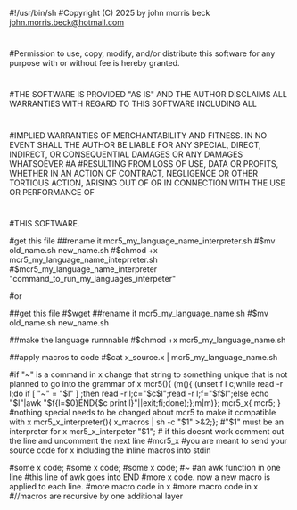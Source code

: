 #!/usr/bin/sh
#Copyright (C) 2025 by john morris beck <john.morris.beck@hotmail.com>
#
#Permission to use, copy, modify, and/or distribute this software for any purpose with or without fee is hereby granted.
#
#THE SOFTWARE IS PROVIDED "AS IS" AND THE AUTHOR DISCLAIMS ALL WARRANTIES WITH REGARD TO THIS SOFTWARE INCLUDING ALL
#
#IMPLIED WARRANTIES OF MERCHANTABILITY AND FITNESS. IN NO EVENT SHALL THE AUTHOR BE LIABLE FOR ANY SPECIAL, DIRECT, INDIRECT, OR CONSEQUENTIAL DAMAGES OR ANY DAMAGES WHATSOEVER
#A
#RESULTING FROM LOSS OF USE, DATA OR PROFITS, WHETHER IN AN ACTION OF CONTRACT, NEGLIGENCE OR OTHER TORTIOUS ACTION, ARISING OUT OF OR IN CONNECTION WITH THE USE OR PERFORMANCE OF
#
#THIS SOFTWARE.

#get this file
##rename it mcr5_my_language_name_interpreter.sh
#$mv old_name.sh new_name.sh
#$chmod +x mcr5_my_language_name_inteprreter.sh
#$mcr5_my_language_name_interpreter "command_to_run_my_languages_interpeter"

#or

##get this file
#$wget 
##rename it mcr5_my_language_name.sh
#$mv old_name.sh new_name.sh

##make the language runnnable
#$chmod +x mcr5_my_language_name.sh

##apply macros to code
#$cat x_source.x | mcr5_my_language_name.sh



#if "~" is a command in x change that string to something unique that is not planned to go into the grammar of x
mcr5(){ (m(){ (unset f l c;while read -r l;do if [ "~" = "$l" ] ;then read -r l;c="$c$l";read -r l;f="$f$l";else echo "$l"|awk "$f{l=\$0}END{$c print l}"||exit;fi;done);};m|m)};
mcr5_x{ mcr5; } #nothing special needs to be changed about mcr5 to make it compatible with x
mcr5_x_interpreter(){ x_macros | sh -c "$1" >&2;}; #"$1" must be an interpreter for x
mcr5_x_interpeter "$1"; # if this doesnt work comment out the line and uncomment the next line
#mcr5_x #you are meant to send your source code for x including the inline macros into stdin

#some x code;
#some x code;
#some x code;
#~
#an awk function in one line
#this line of awk goes into END
#more x code. now a new macro is applied to each line.
#more macro code in x
#more macro code in x
#//macros are recursive by one additional layer
